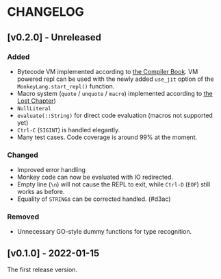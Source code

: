 # CHANGELOG

## [v0.2.0] - Unreleased

### Added

- Bytecode VM implemented according to [the Compiler Book](https://compilerbook.com). VM powered repl can be used with the newly added `use_jit` option of the `MonkeyLang.start_repl()` function.
- Macro system (`quote` / `unquote` / `macro`) implemented according to [the Lost Chapter](https://interpreterbook.com/lost/))
- `NullLiteral`
- `evaluate(::String)` for direct code evaluation (macros not supported yet)
- `Ctrl-C` (`SIGINT`) is handled elegantly.
- Many test cases. Code coverage is around 99% at the moment.

### Changed

- Improved error handling
- Monkey code can now be evaluated with IO redirected.
- Empty line (`\n`) will not cause the REPL to exit, while `Ctrl-D` (`EOF`) still works as before.
- Equality of `STRING`s can be corrected handled. (#d3ac)

### Removed

- Unnecessary GO-style dummy functions for type recognition.


## [v0.1.0] - 2022-01-15

The first release version.
